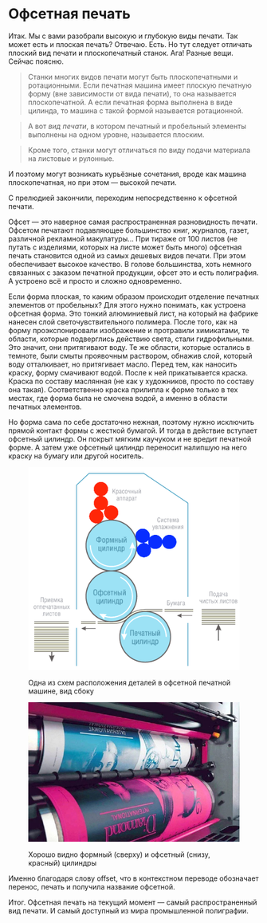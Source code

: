 # Офсетная печать

Итак. Мы с вами разобрали высокую и глубокую виды печати. Так может есть и плоская печать? Отвечаю. Есть. Но тут следует отличать плоский вид печати и плоскопечатный станок. Ага! Разные вещи. Сейчас поясню.

> Станки многих видов печати могут быть плоскопечатными и ротационными. Если печатная машина имеет плоскую печатную форму (вне зависимости от вида печати), то она называется плоскопечатной. А если печатная форма выполнена в виде цилинда, то машина с такой формой называется ротационной.

> А вот _вид печати_, в котором печатный и пробельный элементы выполнены на одном уровне, называется плоским.

> Кроме того, станки могут отличаться по виду подачи материала на листовые и рулонные.

И поэтому могут возникать курьёзные сочетания, вроде как машина плоскопечатная, но при этом — высокой печати.

С прелюдией закончили, переходим непосредственно к офсетной печати.

Офсет — это наверное самая распространенная разновидность печати. Офсетом печатают подавляющее большинство книг, журналов, газет, различной рекламной макулатуры… При тираже от 100 листов (не путать с изделиями, которых на листе может быть много) офсетная печать становится одной из самых дешевых видов печати. При этом обеспечивает высокое качество. В голове большинства, хоть немного связанных с заказом печатной продукции, офсет это и есть полиграфия. А устроено всё и просто и сложно одновременно.

Если форма плоская, то каким образом происходит отделение печатных элементов от пробельных? Для этого нужно понимать, как устроена офсетная форма. Это тонкий алюминиевый лист, на который на фабрике нанесен слой светочувствительного полимера. После того, как на форму проэкспонировали изображение и протравили химикатами, те области, которые подверглись действию света, стали гидрофильными. Это значит, они притягивают воду. Те же области, которые остались в темноте, были смыты проявочным раствором, обнажив слой, который воду отталкивает, но притягивает масло. Перед тем, как наносить краску, форму смачивают водой. После к ней прикатывается краска. Краска по составу маслянная (не как у художников, просто по составу она такая). Соответственно краска прилипла к форме только в тех местах, где форма была не смочена водой, а именно в области печатных элементов.

Но форма сама по себе достаточно нежная, поэтому нужно исключить прямой контакт формы с жесткой бумагой. И тогда в действие вступает офсетный цилиндр. Он покрыт мягким каучуком и не вредит печатной форме. А затем уже офсетный цилиндр переносит налипшую на него краску на бумагу или другой носитель.

<figure><img src="../.gitbook/assets/sushhnost-ofsetnoj-pechati-3.png" alt=""><figcaption><p>Одна из схем расположения деталей в офсетной печатной машине, вид сбоку</p></figcaption></figure>

<figure><img src="../.gitbook/assets/op-1.jpeg" alt=""><figcaption><p>Хорошо видно формный (сверху) и офсетный (снизу, красный) цилиндры</p></figcaption></figure>

Именно благодаря слову offset, что в контекстном переводе обозначает перенос, печать и получила название офсетной.

Итог. Офсетная печать на текущий момент — самый распространенный вид печати. И самый доступный из мира промышленной полиграфии.
